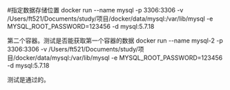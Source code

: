#指定数据存储位置
docker run --name mysql -p 3306:3306 -v /Users/ft521/Documents/study/项目/docker/data/mysql:/var/lib/mysql  -e MYSQL_ROOT_PASSWORD=123456 -d mysql:5.7.18

第二个容器。测试是否能获取第一个容器的数据
docker run --name mysql-2 -p 3306:3306 -v /Users/ft521/Documents/study/项目/docker/data/mysql:/var/lib/mysql  -e MYSQL_ROOT_PASSWORD=123456 -d mysql:5.7.18

测试是通过的。